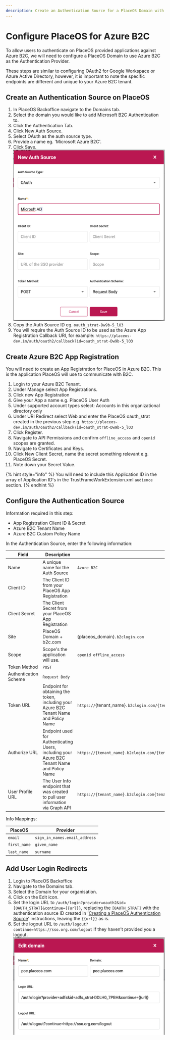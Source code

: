 ```yaml
---
description: Create an Authentication Source for a PlaceOS Domain with Azure B2C.
---
```


# Configure PlaceOS for Azure B2C

To allow users to authenticate on PlaceOS provided applications against Azure B2C, we will need to configure a PlaceOS Domain to use Azure B2C as the Authentication Provider.&#x20;

These steps are similar to configuring OAuth2 for Google Workspace or Azure Active Directory, however, it is important to note the specific endpoints are different and unique to your Azure B2C tenant.&#x20;

## Create an Authentication Source on PlaceOS

1. In PlaceOS Backoffice navigate to the Domains tab.
2. Select the domain you would like to add Microsoft B2C Authentication to.
3. Click the Authentication Tab.
4. Click New Auth Source.
5. Select OAuth as the auth source type.
6. Provide a name eg. 'Microsoft Azure B2C'.
7. Click Save.\
   ![](<../../../.gitbook/assets/image (1) (1).png>)
8. Copy the Auth Source ID eg. `oauth_strat-Dw9b-5_lO3`
9. You will require the Auth Source ID to be used as the Azure App Registration Callback URI, for example: `https://placeos-dev.im/auth/oauth2/callback?id=oauth_strat-Dw9b-5_lO3`

## Create Azure B2C App Registration

You will need to create an App Registration for PlaceOS in Azure B2C. This is the application PlaceOS will use to communicate with B2C.

1. Login to your Azure B2C Tenant.
2. Under Manage select App Registrations.
3. Click new App Registration
4. Give your App a name e.g. PlaceOS User Auth
5. Under supported account types select: Accounts in this organizational directory only
6. Under URI Redirect select Web and enter the PlaceOS oauth\_strat created in the previous step e.g. `https://placeos-dev.im/auth/oauth2/callback?id=oauth_strat-Dw9b-5_lO3`
7. Click Register.
8. Navigate to API Permissions and confirm `offline_access` and `openid` scopes are granted.
9. Navigate to Certificates and Keys.
10. Click New Client Secret, name the secret something relevant e.g. PlaceOS Secret.
11. Note down your Secret Value.

{% hint style="info" %}
You will need to include this Application ID in the array of Application ID's in the TrustFrameWorkExtension.xml `audience` section.
{% endhint %}

## Configure the Authentication Source

Information required in this step:

* App Registration Client ID & Secret
* Azure B2C Tenant Name
* Azure B2C Custom Policy Name

In the Authentication Source, enter the following information:

| Field                 | Description                                                                                  | Example                                                                                                           |
| --------------------- | -------------------------------------------------------------------------------------------- | ----------------------------------------------------------------------------------------------------------------- |
| Name                  | A unique name for the Auth Source                                                            | `Azure B2C`                                                                                                       |
| Client ID             | The Client ID from your PlaceOS App Registration                                             |                                                                                                                   |
| Client Secret         | The Client Secret from your PlaceOS App Registration                                         |                                                                                                                   |
| Site                  | PlaceOS Domain + b2c.com                                                                     | {placeos\_domain}`.b2clogin.com`                                                                                  |
| Scope                 | Scope's the application will use.                                                            | `openid offline_access`                                                                                           |
| Token Method          | `POST`                                                                                       |                                                                                                                   |
| Authentication Scheme | `Request Body`                                                                               |                                                                                                                   |
| Token URL             | Endpoint for obtaining the token, including your Azure B2C Tenant Name and Policy Name       | `https://`{tenant\_name}`.b2clogin.com/{tenant_name}.onmicrosoft.com/`B2C\_1A\_SIGNUP\_SIGNIN`/oauth2/v2.0/token` |
| Authorize URL         | Endpoint used for Authenticating Users, including your Azure B2C Tenant Name and Policy Name | `https://{tenant_name}.b2clogin.com/{tenant_name}.onmicrosoft.com/B2C_1A_SIGNUP_SIGNIN/oauth2/v2.0/authorize`     |
| User Profile URL      | The User Info endpoint that was created to pull user information via Graph API               | `https://{tenant_name}.b2clogin.com{tenant_name}.onmicrosoft.com/B2C_1A_SIGNUP_SIGNIN/openid/v2.0/userinfo`       |

Info Mappings:

| PlaceOS      | Provider                      |
| ------------ | ----------------------------- |
| `email`      | `sign_in_names.email_address` |
| `first_name` | `given_name`                  |
| `last_name`  | `surname`                     |

## Add User Login Redirects



1. Login to PlaceOS Backoffice
2. Navigate to the Domains tab.
3. Select the Domain for your organisation.
4. Click on the Edit icon.
5. Set the login URL to `/auth/login?provider=oauth2&id=[OAUTH_STRAT]&continue={{url}}`, replacing the `[OAUTH_STRAT]` with the authentication source ID created in '[Creating a PlaceOS Authentication Source](../../configure-placeos-for-google-workspace/user-authentication/create-a-placeos-authentication-source-for-google.md)' instructions, leaving the `{{url}}` as is.
6. Set the logout URL to `/auth/logout?continue=https://sso.org.com/logout` if they haven’t provided you a logout.\
   ![](<../../../.gitbook/assets/image (14) (1).png>)
